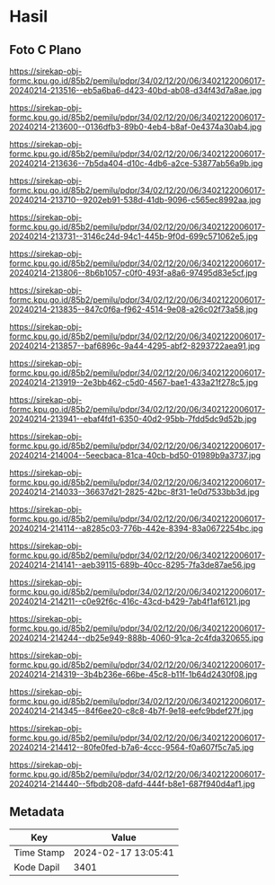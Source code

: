 # Hasil

## Foto C Plano

https://sirekap-obj-formc.kpu.go.id/85b2/pemilu/pdpr/34/02/12/20/06/3402122006017-20240214-213516--eb5a6ba6-d423-40bd-ab08-d34f43d7a8ae.jpg

https://sirekap-obj-formc.kpu.go.id/85b2/pemilu/pdpr/34/02/12/20/06/3402122006017-20240214-213600--0136dfb3-89b0-4eb4-b8af-0e4374a30ab4.jpg

https://sirekap-obj-formc.kpu.go.id/85b2/pemilu/pdpr/34/02/12/20/06/3402122006017-20240214-213636--7b5da404-d10c-4db6-a2ce-53877ab56a9b.jpg

https://sirekap-obj-formc.kpu.go.id/85b2/pemilu/pdpr/34/02/12/20/06/3402122006017-20240214-213710--9202eb91-538d-41db-9096-c565ec8992aa.jpg

https://sirekap-obj-formc.kpu.go.id/85b2/pemilu/pdpr/34/02/12/20/06/3402122006017-20240214-213731--3146c24d-94c1-445b-9f0d-699c571062e5.jpg

https://sirekap-obj-formc.kpu.go.id/85b2/pemilu/pdpr/34/02/12/20/06/3402122006017-20240214-213806--8b6b1057-c0f0-493f-a8a6-97495d83e5cf.jpg

https://sirekap-obj-formc.kpu.go.id/85b2/pemilu/pdpr/34/02/12/20/06/3402122006017-20240214-213835--847c0f6a-f962-4514-9e08-a26c02f73a58.jpg

https://sirekap-obj-formc.kpu.go.id/85b2/pemilu/pdpr/34/02/12/20/06/3402122006017-20240214-213857--baf6896c-9a44-4295-abf2-8293722aea91.jpg

https://sirekap-obj-formc.kpu.go.id/85b2/pemilu/pdpr/34/02/12/20/06/3402122006017-20240214-213919--2e3bb462-c5d0-4567-bae1-433a21f278c5.jpg

https://sirekap-obj-formc.kpu.go.id/85b2/pemilu/pdpr/34/02/12/20/06/3402122006017-20240214-213941--ebaf4fd1-6350-40d2-95bb-7fdd5dc9d52b.jpg

https://sirekap-obj-formc.kpu.go.id/85b2/pemilu/pdpr/34/02/12/20/06/3402122006017-20240214-214004--5eecbaca-81ca-40cb-bd50-01989b9a3737.jpg

https://sirekap-obj-formc.kpu.go.id/85b2/pemilu/pdpr/34/02/12/20/06/3402122006017-20240214-214033--36637d21-2825-42bc-8f31-1e0d7533bb3d.jpg

https://sirekap-obj-formc.kpu.go.id/85b2/pemilu/pdpr/34/02/12/20/06/3402122006017-20240214-214114--a8285c03-776b-442e-8394-83a0672254bc.jpg

https://sirekap-obj-formc.kpu.go.id/85b2/pemilu/pdpr/34/02/12/20/06/3402122006017-20240214-214141--aeb39115-689b-40cc-8295-7fa3de87ae56.jpg

https://sirekap-obj-formc.kpu.go.id/85b2/pemilu/pdpr/34/02/12/20/06/3402122006017-20240214-214211--c0e92f6c-416c-43cd-b429-7ab4f1af6121.jpg

https://sirekap-obj-formc.kpu.go.id/85b2/pemilu/pdpr/34/02/12/20/06/3402122006017-20240214-214244--db25e949-888b-4060-91ca-2c4fda320655.jpg

https://sirekap-obj-formc.kpu.go.id/85b2/pemilu/pdpr/34/02/12/20/06/3402122006017-20240214-214319--3b4b236e-66be-45c8-b11f-1b64d2430f08.jpg

https://sirekap-obj-formc.kpu.go.id/85b2/pemilu/pdpr/34/02/12/20/06/3402122006017-20240214-214345--84f6ee20-c8c8-4b7f-9e18-eefc9bdef27f.jpg

https://sirekap-obj-formc.kpu.go.id/85b2/pemilu/pdpr/34/02/12/20/06/3402122006017-20240214-214412--80fe0fed-b7a6-4ccc-9564-f0a607f5c7a5.jpg

https://sirekap-obj-formc.kpu.go.id/85b2/pemilu/pdpr/34/02/12/20/06/3402122006017-20240214-214440--5fbdb208-dafd-444f-b8e1-687f940d4af1.jpg


## Metadata

| Key        | Value               |
| ---------- | ------------------- |
| Time Stamp | 2024-02-17 13:05:41 |
| Kode Dapil | 3401                |



